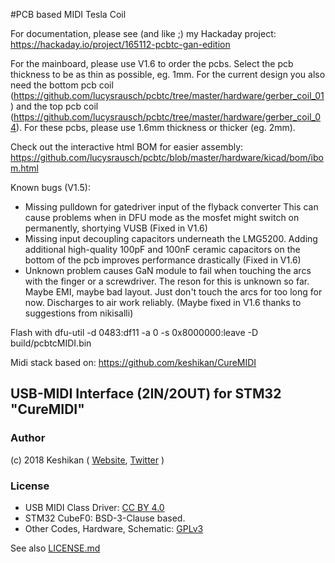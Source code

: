 #PCB based MIDI Tesla Coil

For documentation, please see (and like ;) my Hackaday project: https://hackaday.io/project/165112-pcbtc-gan-edition

For the mainboard, please use V1.6 to order the pcbs. Select the pcb thickness to be as thin as possible, eg. 1mm.
For the current design you also need the bottom pcb coil (https://github.com/lucysrausch/pcbtc/tree/master/hardware/gerber_coil_01) and the top pcb coil (https://github.com/lucysrausch/pcbtc/tree/master/hardware/gerber_coil_04).
For these pcbs, please use 1.6mm thickness or thicker (eg. 2mm).

Check out the interactive html BOM for easier assembly: https://github.com/lucysrausch/pcbtc/blob/master/hardware/kicad/bom/ibom.html

Known bugs (V1.5):
* Missing pulldown for gatedriver input of the flyback converter
This can cause problems when in DFU mode as the mosfet might switch on permanently, shortying VUSB (Fixed in V1.6)
* Missing input decoupling capacitors underneath the LMG5200.
Adding additional high-quality 100pF and 100nF ceramic capacitors on the bottom of the pcb improves performance drastically (Fixed in V1.6)
* Unknown problem causes GaN module to fail when touching the arcs with the finger or a screwdriver.
The reson for this is unknown so far. Maybe EMI, maybe bad layout. Just don't touch the arcs for too long for now. Discharges to air work reliably. (Maybe fixed in V1.6 thanks to suggestions from nikisalli)

Flash with dfu-util -d 0483:df11 -a 0 -s 0x8000000:leave -D build/pcbtcMIDI.bin

Midi stack based on:
https://github.com/keshikan/CureMIDI 

## USB-MIDI Interface (2IN/2OUT) for STM32 "CureMIDI"

### Author

(c) 2018 Keshikan ( [Website](http://www.keshikan.net/),  [Twitter](https://twitter.com/keshinomi_88pro) )

### License

* USB MIDI Class Driver: [CC BY 4.0](https://creativecommons.org/licenses/by/4.0/)
* STM32 CubeF0: BSD-3-Clause based.
* Other Codes, Hardware, Schematic: [GPLv3](https://www.gnu.org/licenses/gpl-3.0.html)

See also [LICENSE.md](./LICENSE.md)
